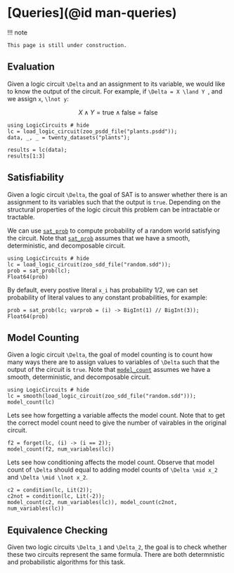 # [Queries](@id man-queries)

!!! note

    This page is still under construction.



## Evaluation
Given a logic circuit ``\Delta`` and an assignment to its variable, we would like to know the output of the circuit. For example, if ``\Delta = X \land Y ``, and we assign ``x``, ``\lnot y``:

```math
X \land Y = \text{true} \land \text{false} = \text{false}
```

```@example eval
using LogicCircuits # hide
lc = load_logic_circuit(zoo_psdd_file("plants.psdd"));
data, _, _ = twenty_datasets("plants");

results = lc(data);
results[1:3]
```

## Satisfiability

Given a logic circuit ``\Delta``, the goal of SAT is to answer whether there is an assignment to its variables such that the output is `true`. Depending on the structural properties of the logic circuit this problem can be intractable or tractable.


We can use [`sat_prob`](@ref) to compute probability of a random world satisfying the circuit. Note that [`sat_prob`](@ref) assumes that we have a smooth, deterministic, and decomposable circuit.

```@example sat
using LogicCircuits # hide
lc = load_logic_circuit(zoo_sdd_file("random.sdd"));
prob = sat_prob(lc);
Float64(prob)
```

By default, every postive literal ``x_i`` has probability 1/2, we can set probability of literal values to any constant probabilities, for example:

```@example sat
prob = sat_prob(lc; varprob = (i) -> BigInt(1) // BigInt(3));
Float64(prob)
```


## Model Counting

Given a logic circuit ``\Delta``, the goal of model counting is to count how many ways there are to assign values to variables of ``\Delta`` such that the output of the circuit is `true`. Note that [`model_count`](@ref) assumes we have a smooth, deterministic, and decomposable circuit.

```@example mc
using LogicCircuits # hide
lc = smooth(load_logic_circuit(zoo_sdd_file("random.sdd")));
model_count(lc)
```

Lets see how forgetting a variable affects the model count. Note that to get the correct model count need to give the number of vairables in the original circuit.
```@example mc
f2 = forget(lc, (i) -> (i == 2));
model_count(f2, num_variables(lc))
```

Lets see how conditioning affects the model count. Observe that model count of ``\Delta`` should equal to adding model counts of ``\Delta \mid x_2`` and ``\Delta \mid \lnot x_2``.

```@example mc
c2 = condition(lc, Lit(2));
c2not = condition(lc, Lit(-2));
model_count(c2, num_variables(lc)), model_count(c2not, num_variables(lc))
```


## Equivalence Checking

Given two logic circuits ``\Delta_1`` and ``\Delta_2``, the goal is to check whether these two circuits represent the same formula. There are both determnistic and probabilistic algorithms for this task.